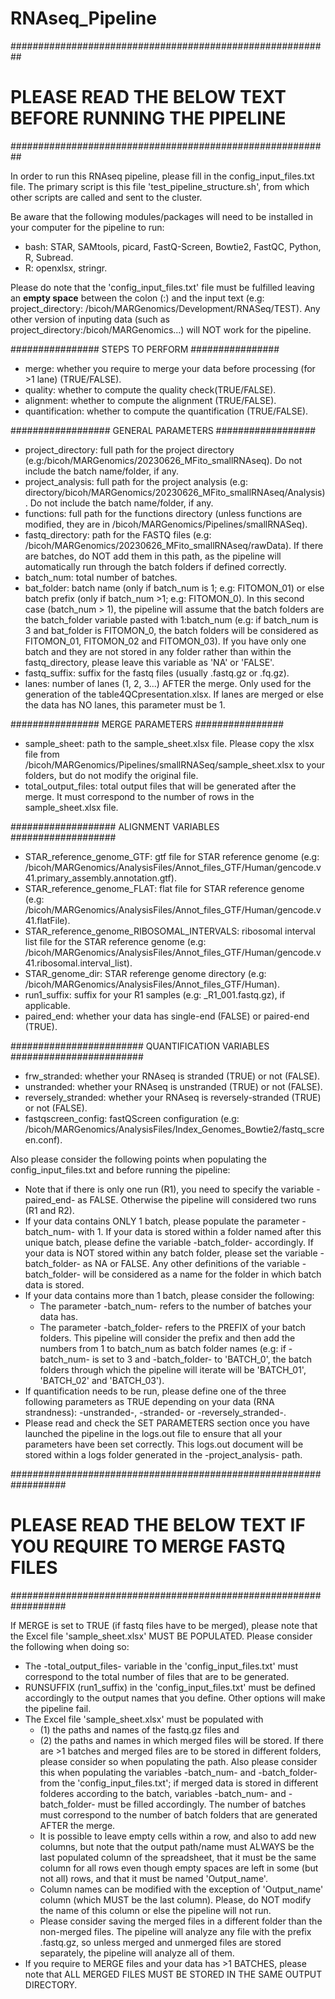 # RNAseq_Pipeline

##########################################################
# PLEASE READ THE BELOW TEXT BEFORE RUNNING THE PIPELINE #
##########################################################

In order to run this RNAseq pipeline, please fill in the config_input_files.txt file. The primary script is this file 'test_pipeline_structure.sh', from which other scripts are called and sent to the cluster.

Be aware that the following modules/packages will need to be installed in your computer for the pipeline to run:
  - bash: STAR, SAMtools, picard, FastQ-Screen, Bowtie2, FastQC, Python, R, Subread.
  - R: openxlsx, stringr.

Please do note that the 'config_input_files.txt' file must be fulfilled leaving an **empty space** between the colon (:) and the input text (e.g: project_directory: /bicoh/MARGenomics/Development/RNASeq/TEST).
Any other version of inputing data (such as project_directory:/bicoh/MARGenomics...) will NOT work for the pipeline.

  ################
  STEPS TO PERFORM
  ################
  -  merge: whether you require to merge your data before processing (for >1 lane) (TRUE/FALSE).
  -  quality: whether to compute the quality check(TRUE/FALSE).
  - alignment: whether to compute the alignment (TRUE/FALSE).
  - quantification: whether to compute the quantification (TRUE/FALSE).

  ##################
  GENERAL PARAMETERS
  ##################
  - project_directory: full path for the project directory (e.g:/bicoh/MARGenomics/20230626_MFito_smallRNAseq). Do not include the batch name/folder, if any.
  - project_analysis: full path for the project analysis (e.g: directory/bicoh/MARGenomics/20230626_MFito_smallRNAseq/Analysis). Do not include the batch name/folder, if any.
  - functions: full path for the functions directory (unless functions are modified, they are in /bicoh/MARGenomics/Pipelines/smallRNASeq).
  - fastq_directory: path for the FASTQ files (e.g: /bicoh/MARGenomics/20230626_MFito_smallRNAseq/rawData). If there are batches, do NOT add them in this path, as the pipeline will automatically
  run through the batch folders if defined correctly.
  - batch_num: total number of batches.
  - bat_folder: batch name (only if batch_num is 1; e.g: FITOMON_01) or else batch prefix (only if batch_num >1; e.g: FITOMON_0). In this second case (batch_num > 1), the pipeline will assume that the batch folders
  are the batch_folder variable pasted with 1:batch_num (e.g: if batch_num is 3 and bat_folder is FITOMON_0, the batch folders will be considered as FITOMON_01, FITOMON_02 and FITOMON_03). If you have only one batch
  and they are not stored in any folder rather than within the fastq_directory, please leave this variable as 'NA' or 'FALSE'.
  - fastq_suffix: suffix for the fastq files (usually .fastq.gz or .fq.gz).
  - lanes: number of lanes (1, 2, 3...) AFTER the merge. Only used for the generation of the table4QCpresentation.xlsx. If lanes are merged or else the data has NO lanes, this parameter must be 1. 

  ################
  MERGE PARAMETERS
  ################
  - sample_sheet: path to the sample_sheet.xlsx file. Please copy the xlsx file from /bicoh/MARGenomics/Pipelines/smallRNASeq/sample_sheet.xlsx to your folders, but do not modify the original file.
  - total_output_files: total output files that will be generated after the merge. It must correspond to the number of rows in the sample_sheet.xlsx file.

  ###################
  ALIGNMENT VARIABLES
  ###################
  - STAR_reference_genome_GTF: gtf file for STAR reference genome (e.g: /bicoh/MARGenomics/AnalysisFiles/Annot_files_GTF/Human/gencode.v41.primary_assembly.annotation.gtf).
  - STAR_reference_genome_FLAT: flat file for STAR reference genome (e.g: /bicoh/MARGenomics/AnalysisFiles/Annot_files_GTF/Human/gencode.v41.flatFile).
  - STAR_reference_genome_RIBOSOMAL_INTERVALS: ribosomal interval list file for the STAR reference genome (e.g: /bicoh/MARGenomics/AnalysisFiles/Annot_files_GTF/Human/gencode.v41.ribosomal.interval_list).
  - STAR_genome_dir: STAR referenge genome directory (e.g: /bicoh/MARGenomics/AnalysisFiles/Annot_files_GTF/Human).
  - run1_suffix: suffix for your R1 samples (e.g: _R1_001.fastq.gz), if applicable.
  - paired_end: whether your data has single-end (FALSE) or paired-end (TRUE).

  ########################
  QUANTIFICATION VARIABLES
  ########################
  - frw_stranded: whether your RNAseq is stranded (TRUE) or not (FALSE).
  - unstranded: whether your RNAseq is unstranded (TRUE) or not (FALSE).
  - reversely_stranded: whether your RNAseq is reversely-stranded (TRUE) or not (FALSE).
  - fastqscreen_config: fastQScreen configuration (e.g: /bicoh/MARGenomics/AnalysisFiles/Index_Genomes_Bowtie2/fastq_screen.conf).

Also please consider the following points when populating the config_input_files.txt and before running the pipeline:
  - Note that if there is only one run (R1), you need to specify the variable -paired_end- as FALSE. Otherwise the pipeline will considered two runs (R1 and R2).
  - If your data contains ONLY 1 batch, please populate the parameter -batch_num- with 1. If your data is stored within a folder named after this unique batch, please
  define the variable -batch_folder- accordingly. If your data is NOT stored within any batch folder, please set the variable -batch_folder- as NA or FALSE. Any
  other definitions of the variable -batch_folder- will be considered as a name for the folder in which batch data is stored.
  - If your data contains more than 1 batch, please consider the following:
      - The parameter -batch_num- refers to the number of batches your data has.
      - The parameter -batch_folder- refers to the PREFIX of your batch folders. This pipeline will consider the prefix and then add the numbers from 1 to batch_num as batch folder names
      (e.g: if -batch_num- is set to 3 and -batch_folder- to 'BATCH_0', the batch folders through which the pipeline will iterate will be 'BATCH_01', 'BATCH_02' and 'BATCH_03').
  - If quantification needs to be run, please define one of the three following parameters as TRUE depending on your data (RNA strandness): -unstranded-, -stranded- or -reversely_stranded-.
  - Please read and check the SET PARAMETERS section once you have launched the pipeline in the logs.out file to ensure that all your parameters have been set correctly. This logs.out document
  will be stored within a logs folder generated in the -project_analysis- path.

##################################################################
# PLEASE READ THE BELOW TEXT IF YOU REQUIRE TO MERGE FASTQ FILES #
##################################################################

If MERGE is set to TRUE (if fastq files have to be merged), please note that the Excel file 'sample_sheet.xlsx' MUST BE POPULATED. Please consider the following when doing so:
  - The -total_output_files- variable in the 'config_input_files.txt' must correspond to the total number of files that are to be generated.
  - RUNSUFFIX (run1_suffix) in the 'config_input_files.txt' must be defined accordingly to the output names that you define. Other options will make the pipeline fail.
  - The Excel file 'sample_sheet.xlsx' must be populated with
      - (1) the paths and names of the fastq.gz files and
      - (2) the paths and names in which merged files will be stored. If there are >1 batches and merged files are to be stored in different folders, please consider so when populating the path.
      Also please consider this when populating the variables -batch_num- and -batch_folder- from the 'config_input_files.txt'; if merged data is stored in different folderes according to the batch,
      variables -batch_num- and -batch_folder- must be filled accordingly. The number of batches must correspond to the number of batch folders that are generated AFTER the merge.
      - It is possible to leave empty cells within a row, and also to add new columns, but note that the output path/name must ALWAYS be the last populated column of the spreadsheet, that it
      must be the same column for all rows even though empty spaces are left in some (but not all) rows, and that it must be named 'Output_name'.
      - Column names can be modified with the exception of 'Output_name' column (which MUST be the last column). Please, do NOT modify the name of this column or else the pipeline will not run.
      - Please consider saving the merged files in a different folder than the non-merged files. The pipeline will analyze any file with the prefix .fastq.gz, so unless merged and unmerged files
      are stored separately, the pipeline will analyze all of them.
  - If you require to MERGE files and your data has >1 BATCHES, please note that ALL MERGED FILES MUST BE STORED IN THE SAME OUTPUT DIRECTORY.
